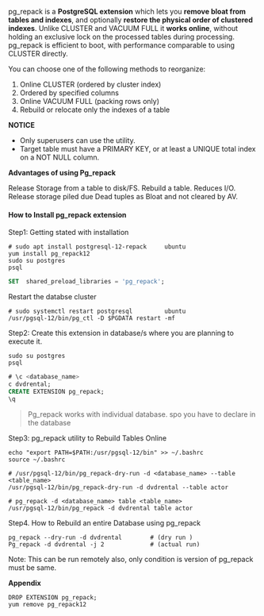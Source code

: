 pg_repack is a **PostgreSQL extension** which lets you **remove bloat from tables and indexes**, and optionally **restore the physical order of clustered indexes**. Unlike CLUSTER and VACUUM FULL it **works online**, without holding an exclusive lock on the processed tables during processing. pg_repack is efficient to boot, with performance comparable to using CLUSTER directly.


You can choose one of the following methods to reorganize:

1. Online CLUSTER (ordered by cluster index)
2. Ordered by specified columns
3. Online VACUUM FULL (packing rows only)
4. Rebuild or relocate only the indexes of a table

**NOTICE**

- Only superusers can use the utility.
- Target table must have a PRIMARY KEY, or at least a UNIQUE total index on a NOT NULL column.


**Advantages of using Pg_repack**

Release Storage from a table to disk/FS.
Rebuild a table. Reduces I/O.
Release storage piled due Dead tuples as Bloat and not cleared by AV.

#### How to Install pg_repack extension

Step1: Getting stated with installation

```shell
# sudo apt install postgresql-12-repack     ubuntu
yum install pg_repack12
sudo su postgres
psql
```
```sql
SET  shared_preload_libraries = 'pg_repack';
```
Restart the databse cluster
```shell
# sudo systemctl restart postgresql         ubuntu
/usr/pgsql-12/bin/pg_ctl -D $PGDATA restart -mf
```

Step2: Create this extension in database/s where you are planning to execute it.

```shell
sudo su postgres
psql
```
```sql
# \c <database_name>
c dvdrental;
CREATE EXTENSION pg_repack;
\q
```
> Pg_repack works with individual database. spo you have to declare in the database 

Step3: pg_repack utility to Rebuild Tables Online


```shell
echo "export PATH=$PATH:/usr/pgsql-12/bin" >> ~/.bashrc
source ~/.bashrc
```


```shell
# /usr/pgsql-12/bin/pg_repack-dry-run -d <database_name> --table <table_name>
/usr/pgsql-12/bin/pg_repack-dry-run -d dvdrental --table actor

# pg_repack -d <database_name> table <table_name>
/usr/pgsql-12/bin/pg_repack -d dvdrental table actor
```


Step4. How to Rebuild an entire Database using pg_repack

```shell
pg_repack --dry-run -d dvdrental        # (dry run )
Pg_repack -d dvdrental -j 2             # (actual run)
```

Note: This can be run remotely also, only condition is version of pg_repack must be same.

**Appendix**

```shell
DROP EXTENSION pg_repack;
yum remove pg_repack12
```
